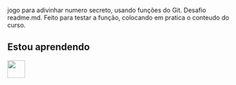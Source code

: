 jogo para adivinhar numero secreto, usando funções do Git.
Desafio readme.md. Feito para testar a função, colocando em pratica o conteudo do curso.

## Estou aprendendo

<img loading="lazy" src="https://cdn.jsdelivr.net/gh/devicons/devicon/icons/java/java-original.svg" width="40" height="40"/>
